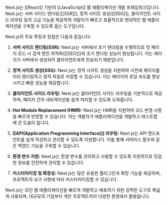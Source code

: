 Next.js는 [[React]] 기반의 [[JavaScript]] 웹 애플리케이션 개발 프레임워크입니다. Next.js는 서버 사이드 렌더링([[SSR]]), 정적 사이트 생성([[SSG]]), 클라이언트 사이드 라우팅 등의 고급 기능을 제공하여 개발자가 빠르고 효율적으로 현대적인 웹 애플리케이션을 구축할 수 있도록 돕는 도구입니다.

Next.js의 주요 특징과 장점은 다음과 같습니다:

1. **서버 사이드 렌더링(SSR):** Next.js는 서버에서 초기 렌더링을 수행하므로 첫 페이지 로드 시 검색 엔진 최적화([[SEO]])와 초기 렌더링 성능이 향상됩니다. 이는 페이지가 서버에서 생성되어 클라이언트에게 전송되기 때문입니다.

2. **정적 사이트 생성(SSG):** Next.js는 정적 사이트 생성을 지원하여 사전에 페이지를 미리 렌더링하고 정적 파일로 저장할 수 있습니다. 이는 페이지의 로딩 속도를 향상시키고 빠른 성능을 제공합니다.

3. **클라이언트 사이드 라우팅:** Next.js는 클라이언트 사이드 라우팅을 기본적으로 제공하며, 페이지 간의 네비게이션을 쉽게 처리할 수 있도록 도와줍니다.

4. **Hot Module Replacement (HMR):** Next.js는 HMR을 지원하여 코드 변경 사항을 빠르게 반영할 수 있습니다. 이는 개발자가 애플리케이션을 개발하고 테스트할 때 큰 도움이 됩니다.

5. **[[API(Application Programming Interface)]] 라우팅:** Next.js는 API 엔드포인트를 쉽게 작성하고 관리할 수 있도록 지원합니다. 이를 통해 서버리스 함수와 같은 백엔드 기능을 구축할 수 있습니다.

6. **환경 변수 지원:** Next.js는 환경 변수를 관리하고 사용할 수 있도록 지원하므로 민감한 정보를 안전하게 관리할 수 있습니다.

7. **커스터마이징 및 확장성:** Next.js는 많은 유용한 플러그인과 확장 기능을 제공하며, 프로젝트의 요구 사항에 따라 커스터마이징할 수 있습니다.

Next.js는 모던 웹 애플리케이션을 빠르게 개발하고 배포하기 위한 강력한 도구로 폭넓게 사용되며, 대규모의 기업부터 개인 프로젝트까지 다양한 환경에서 활용됩니다.